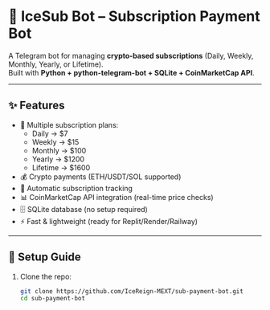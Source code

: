 # 🤖 IceSub Bot – Subscription Payment Bot

A Telegram bot for managing **crypto-based subscriptions** (Daily, Weekly, Monthly, Yearly, or Lifetime).  
Built with **Python + python-telegram-bot + SQLite + CoinMarketCap API**.

---

## ✨ Features
- 📌 Multiple subscription plans:
  - Daily → $7  
  - Weekly → $15  
  - Monthly → $100  
  - Yearly → $1200  
  - Lifetime → $1600  
- 💰 Crypto payments (ETH/USDT/SOL supported)  
- 🔐 Automatic subscription tracking  
- 📊 CoinMarketCap API integration (real-time price checks)  
- 🗄️ SQLite database (no setup required)  
- ⚡ Fast & lightweight (ready for Replit/Render/Railway)  

---

## 🚀 Setup Guide

1. Clone the repo:
   ```bash
   git clone https://github.com/IceReign-MEXT/sub-payment-bot.git
   cd sub-payment-bot
